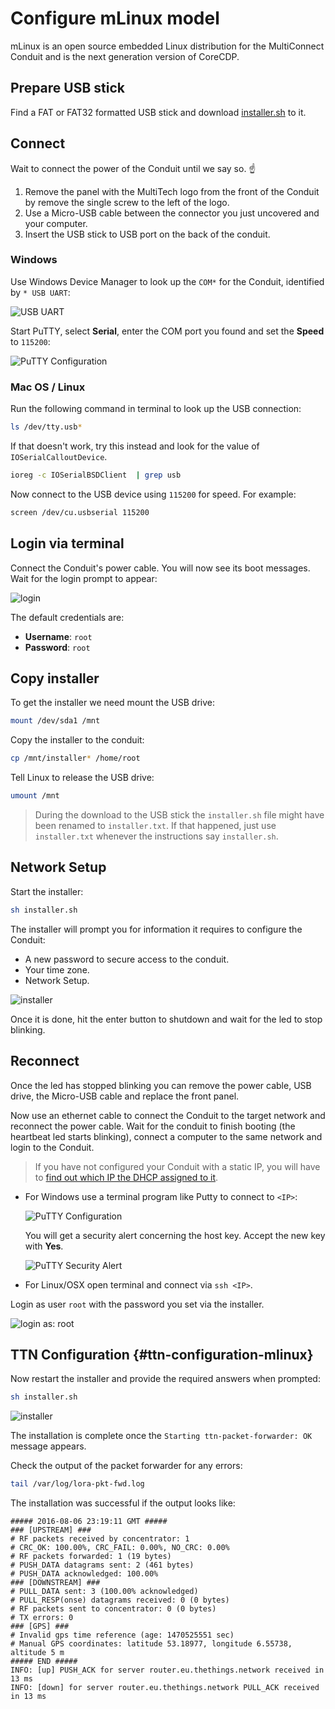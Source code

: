 # Configure mLinux model
mLinux is an open source embedded Linux distribution for the MultiConnect Conduit and is the next generation version of CoreCDP.

<!-- DO NOT EDIT THIS FILE FROM THE DOCS REPOSITORY BUT ONLY FROM: -->
<!-- https://github.com/kersing/multitech-installer/blob/master/docs/_mlinux.md -->

## Prepare USB stick

Find a FAT or FAT32 formatted USB stick and download [installer.sh](https://github.com/kersing/multitech-installer/raw/master/installer.sh) to it.

## Connect

Wait to connect the power of the Conduit until we say so. ☝️

1. Remove the panel with the MultiTech logo from the front of the Conduit by remove the single screw to the left of the logo.
2. Use a Micro-USB cable between the connector you just uncovered and your computer.
3. Insert the USB stick to USB port on the back of the conduit.

### Windows

Use Windows Device Manager to look up the `COM*` for the Conduit, identified by `* USB UART`:

![USB UART](uart.png)

Start PuTTY, select **Serial**, enter the COM port you found and set the **Speed** to `115200`:

![PuTTY Configuration](putty-mlinux.png)

### Mac OS / Linux

Run the following command in terminal to look up the USB connection:

```bash
ls /dev/tty.usb*
```

If that doesn't work, try this instead and look for the value of `IOSerialCalloutDevice`.   

```bash
ioreg -c IOSerialBSDClient  | grep usb
```

Now connect to the USB device using `115200` for speed. For example:

```bash
screen /dev/cu.usbserial 115200
```

## Login via terminal

Connect the Conduit's power cable. You will now see its boot messages. Wait for the login prompt to appear:

![login](login-mlinux.png)

The default credentials are:

* **Username**: `root`
* **Password**: `root `

## Copy installer

To get the installer we need mount the USB drive:

```bash
mount /dev/sda1 /mnt
```

Copy the installer to the conduit:

```bash
cp /mnt/installer* /home/root
```

Tell Linux to release the USB drive:

```bash
umount /mnt
```

> During the download to the USB stick the `installer.sh` file might have been renamed to `installer.txt`. If that happened, just use `installer.txt` whenever the instructions say `installer.sh`.

## Network Setup

Start the installer:

```bash
sh installer.sh
```

The installer will prompt you for information it requires to configure the Conduit:

* A new password to secure access to the conduit.
* Your time zone.
* Network Setup.

![installer](installer-mlinux.png)

Once it is done, hit the enter button to shutdown and wait for the led to stop blinking.

## Reconnect

Once the led has stopped blinking you can remove the power cable, USB drive, the Micro-USB cable and replace the front panel.

Now use an ethernet cable to connect the Conduit to the target network and reconnect the power cable. Wait for the conduit to finish booting (the heartbeat led starts blinking), connect a computer to the same network and login to the Conduit.

> If you have not configured your Conduit with a static IP, you will have to [find out which IP the DHCP assigned to it](http://apple.stackexchange.com/questions/19783/how-do-i-know-the-ip-addresses-of-other-computers-in-my-network).

* For Windows use a terminal program like Putty to connect to `<IP>`:

  ![PuTTY Configuration](putty-mlinux-ip.png)

  You will get a security alert concerning the host key. Accept the new key with **Yes**.

  ![PuTTY Security Alert](putty-warning.png)

* For Linux/OSX open terminal and connect via `ssh <IP>`.

Login as user `root` with the password you set via the installer.

![login as: root](login-root.png)

## TTN Configuration {#ttn-configuration-mlinux}

Now restart the installer and provide the required answers when prompted:

```bash
sh installer.sh
```

![installer](installer-mlinux-2nd.png)

The installation is complete once the `Starting ttn-packet-forwarder: OK` message appears.

Check the output of the packet forwarder for any errors:

```bash
tail /var/log/lora-pkt-fwd.log
```

The installation was successful if the output looks like:

```
##### 2016-08-06 23:19:11 GMT #####
### [UPSTREAM] ###
# RF packets received by concentrator: 1
# CRC_OK: 100.00%, CRC_FAIL: 0.00%, NO_CRC: 0.00%
# RF packets forwarded: 1 (19 bytes)
# PUSH_DATA datagrams sent: 2 (461 bytes)
# PUSH_DATA acknowledged: 100.00%
### [DOWNSTREAM] ###
# PULL_DATA sent: 3 (100.00% acknowledged)
# PULL_RESP(onse) datagrams received: 0 (0 bytes)
# RF packets sent to concentrator: 0 (0 bytes)
# TX errors: 0
### [GPS] ###
# Invalid gps time reference (age: 1470525551 sec)
# Manual GPS coordinates: latitude 53.18977, longitude 6.55738, altitude 5 m
##### END #####
INFO: [up] PUSH_ACK for server router.eu.thethings.network received in 13 ms
INFO: [down] for server router.eu.thethings.network PULL_ACK received in 13 ms
```
